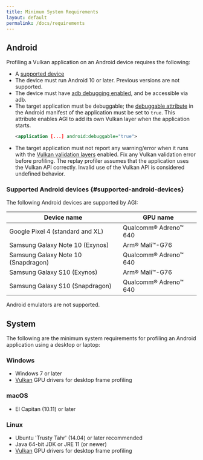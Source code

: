 ```yaml
---
title: Minimum System Requirements
layout: default
permalink: /docs/requirements
---
```


## Android

Profiling a Vulkan application on an Android device requires the following:

* A [supported device](#supported-android-devices)
* The device must run Android 10 or later. Previous versions are not supported.
* The device must have [adb debugging enabled], and be accessible via adb.
* The target application must be debuggable; the [debuggable attribute] in the
  Android manifest of the application must be set to `true`. This attribute
  enables AGI to add its own Vulkan layer when the application starts.
  ```xml
  <application [...] android:debuggable="true">
  ```
* The target application must not report any warning/error when it runs with
  the [Vulkan validation layers] enabled. Fix any Vulkan validation error before
  profiling. The replay profiler assumes that the application uses the Vulkan
  API correctly. Invalid use of the Vulkan API is considered undefined behavior.

### Supported Android devices {#supported-android-devices}

The following Android devices are supported by AGI:

Device name                         | GPU name
----------------------------------- | -------------------
Google Pixel 4 (standard and XL)    | Qualcomm® Adreno™ 640
Samsung Galaxy Note 10 (Exynos)     | Arm® Mali™-G76
Samsung Galaxy Note 10 (Snapdragon) | Qualcomm® Adreno™ 640
Samsung Galaxy S10 (Exynos)         | Arm® Mali™-G76
Samsung Galaxy S10 (Snapdragon)     | Qualcomm® Adreno™ 640

Android emulators are not supported.

## System

The following are the minimum system requirements for profiling an Android
application using a desktop or laptop:

### Windows

* Windows 7 or later
* [Vulkan] GPU drivers for desktop frame profiling

### macOS

* El Capitan (10.11) or later

### Linux

* Ubuntu 'Trusty Tahr' (14.04) or later recommended
* Java 64-bit JDK or JRE 11 (or newer)
* [Vulkan] GPU drivers for desktop frame profiling


[adb debugging enabled]: https://developer.android.com/studio/command-line/adb#Enabling
[Vulkan]: https://en.wikipedia.org/wiki/Vulkan_(API)#Compatibility
[debuggable attribute]: https://developer.android.com/guide/topics/manifest/application-element#debug
[Vulkan validation layers]: https://developer.android.com/ndk/guides/graphics/validation-layer
